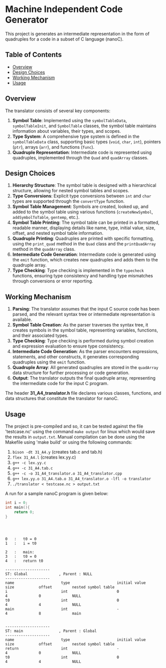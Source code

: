 # Machine Independent Code Generator

This project is generates an intermediate representation in the form of quadruples for a code in a subset of C language (nanoC). 

## Table of Contents

- [Overview](#overview)
- [Design Choices](#design-choices)
- [Working Mechanism](#working-mechanism)
- [Usage](#usage)

## Overview

The translator consists of several key components:

1. **Symbol Table**: Implemented using the `symbolTableData`, `symbolTableInit`, and `SymbolTable` classes, the symbol table maintains information about variables, their types, and scopes.
2. **Type System**: A comprehensive type system is defined in the `symbolTableData` class, supporting basic types (`void`, `char`, `int`), pointers (`ptr`), arrays (`arr`), and functions (`func`).
3. **Quadruple Representation**: Intermediate code is represented using quadruples, implemented through the `Quad` and `quadArray` classes.

## Design Choices

1. **Hierarchy Structure**: The symbol table is designed with a hierarchical structure, allowing for nested symbol tables and scopes.
2. **Type Conversions**: Explicit type conversions between `int` and `char` types are supported through the `convertType` function.
3. **Symbol Table Management**: Symbols are created, looked up, and added to the symbol table using various functions (`createNewSymbol`, `addSymbolToTable`, `gentemp`, etc.).
4. **Symbol Table Printing**: The symbol table can be printed in a formatted, readable manner, displaying details like name, type, initial value, size, offset, and nested symbol table information.
5. **Quadruple Printing**: Quadruples are printed with specific formatting, using the `print_quad` method in the `Quad` class and the `printQuadArray` method in the `quadArray` class.
6. **Intermediate Code Generation**: Intermediate code is generated using the `emit` function, which creates new quadruples and adds them to the quadruple array.
7. **Type Checking**: Type checking is implemented in the `typecheck` functions, ensuring type consistency and handling type mismatches through conversions or error reporting.

## Working Mechanism

1. **Parsing**: The translator assumes that the input C source code has been parsed, and the relevant syntax tree or intermediate representation is available.
2. **Symbol Table Creation**: As the parser traverses the syntax tree, it creates symbols in the symbol table, representing variables, functions, and their associated types.
3. **Type Checking**: Type checking is performed during symbol creation and expression evaluation to ensure type consistency.
4. **Intermediate Code Generation**: As the parser encounters expressions, statements, and other constructs, it generates corresponding quadruples using the `emit` function.
5. **Quadruple Array**: All generated quadruples are stored in the `quadArray` data structure for further processing or code generation.
6. **Output**: The translator outputs the final quadruple array, representing the intermediate code for the input C program.


The header **31_A4_translator.h** file declares various classes, functions, and data structures that constitute the translator for nanoC.


## Usage

The project is pre-compiled and so, it can be tested against the file 'testcase.nc' using the command `make output` for linux which would save the results in `output.txt`. Manual compilation can be done using the Makefile using 'make build' or using the following commands:

1. `bison -dt 31_A4.y` (creates tab.c and tab.h)
2. `flex 31_A4.l` (creates lex.yy.c)
3. `g++ -c lex.yy.c`
4. `g++ -c 31_A4.tab.c`
5. `g++ -c -o 31_A4_translator.o 31_A4_translator.cpp`
6. `g++ lex.yy.o 31_A4.tab.o 31_A4_translator.o -lfl -o translator`
7. `./translator < testcase.nc > output.txt`

A run for a sample nanoC program is given below:
```c
int i = 0;
int main(){
    return 0;
}
```

```



0   :	t0 = 0
1   :	i = t0

2   :	main: 
3   :	t0 = 0
4   :	return t0

--------------------
ST: Global              , Parent : NULL                
--------------------
name                     type                     initial value            size           offset         nested symbol table
i                        int                      0                        4              0              NULL
t0                       int                      0                        4              4              NULL
main                     int                      -                        4              8              main


--------------------
ST: main                , Parent : Global              
--------------------
name                     type                     initial value            size           offset         nested symbol table
return                   int                      -                        4              0              NULL
t0                       int                      0                        4              4              NULL

```
